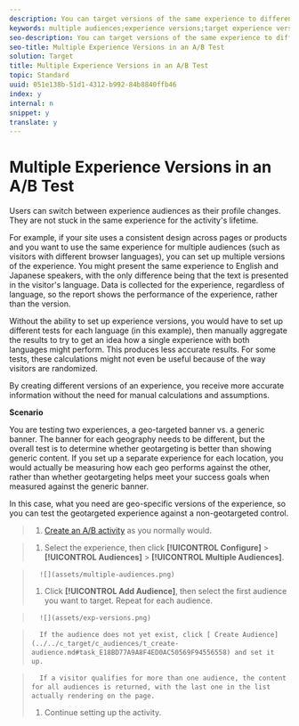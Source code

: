 ```yaml
---
description: You can target versions of the same experience to different audiences in A/B activities. You can set up multiple audiences for an experience in the Visual Experience Composer or in the Form-Based Experience Composer.
keywords: multiple audiences;experience versions;target experience versions
seo-description: You can target versions of the same experience to different audiences in A/B activities. You can set up multiple audiences for an experience in the Visual Experience Composer or in the Form-Based Experience Composer.
seo-title: Multiple Experience Versions in an A/B Test
solution: Target
title: Multiple Experience Versions in an A/B Test
topic: Standard
uuid: 051e138b-51d1-4312-b992-84b8840ffb46
index: y
internal: n
snippet: y
translate: y
---
```


# Multiple Experience Versions in an A/B Test

Users can switch between experience audiences as their profile changes. They are not stuck in the same experience for the activity's lifetime. 

For example, if your site uses a consistent design across pages or products and you want to use the same experience for multiple audiences (such as visitors with different browser languages), you can set up multiple versions of the experience. You might present the same experience to English and Japanese speakers, with the only difference being that the text is presented in the visitor's language. Data is collected for the experience, regardless of language, so the report shows the performance of the experience, rather than the version. 

Without the ability to set up experience versions, you would have to set up different tests for each language (in this example), then manually aggregate the results to try to get an idea how a single experience with both languages might perform. This produces less accurate results. For some tests, these calculations might not even be useful because of the way visitors are randomized. 

By creating different versions of an experience, you receive more accurate information without the need for manual calculations and assumptions. 

**Scenario** 

You are testing two experiences, a geo-targeted banner vs. a generic banner. The banner for each geography needs to be different, but the overall test is to determine whether geotargeting is better than showing generic content. If you set up a separate experience for each location, you would actually be measuring how each geo performs against the other, rather than whether geotargeting helps meet your success goals when measured against the generic banner. 

In this case, what you need are geo-specific versions of the experience, so you can test the geotargeted experience against a non-geotargeted control. 

>1. [ Create an A/B activity](../../c_activities/t_test_ab/t_test_create_ab/t_test_create_ab.md#task_68C8079BF9FF4625A3BD6680D554BB72) as you normally would.

>1. Select the experience, then click **[!UICONTROL  Configure]** > **[!UICONTROL  Audiences]** > **[!UICONTROL  Multiple Audiences]**.

>       ![](assets/multiple-audiences.png) 
>1. Click **[!UICONTROL  Add Audience]**, then select the first audience you want to target. Repeat for each audience.

>       ![](assets/exp-versions.png) 

>       If the audience does not yet exist, click [ Create Audience](../../c_target/c_audiences/t_create-audience.md#task_E18BD77A9A8F4ED0AC50569F94556558) and set it up. 

>       If a visitor qualifies for more than one audience, the content for all audiences is returned, with the last one in the list actually rendering on the page. 
>1. Continue setting up the activity.

